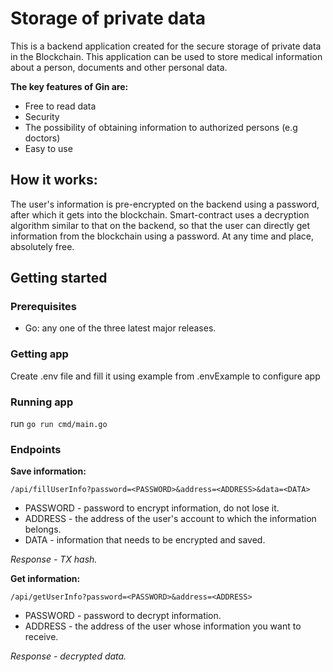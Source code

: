 # Storage of private data

This is a backend application created for the secure storage of private data in the Blockchain. This application can be used to store medical information about a person, documents and other personal data.

**The key features of Gin are:**
* Free to read data
* Security
* The possibility of obtaining information to authorized persons (e.g doctors)
* Easy to use

## How it works:
The user's information is pre-encrypted on the backend using a password, after which it gets into the blockchain.
Smart-contract uses a decryption algorithm similar to that on the backend, so that
the user can directly get information from the blockchain using a password.
At any time and place, absolutely free.


## Getting started

### Prerequisites
- Go: any one of the three latest major releases.

### Getting app

Create .env file and fill it using example from .envExample to configure app

### Running app

run ```go run cmd/main.go```

### Endpoints

**Save information:**

`/api/fillUserInfo?password=<PASSWORD>&address=<ADDRESS>&data=<DATA>`

- PASSWORD - password to encrypt information, do not lose it.
- ADDRESS - the address of the user's account to which the information belongs.
- DATA - information that needs to be encrypted and saved.

_Response - TX hash._

**Get information:**

`/api/getUserInfo?password=<PASSWORD>&address=<ADDRESS>`

- PASSWORD - password to decrypt information.
- ADDRESS - the address of the user whose information you want to receive.

_Response - decrypted data._